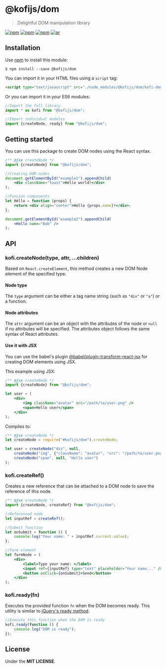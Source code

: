 # @kofijs/dom

> Delightful DOM manipulation library

[![npm](https://img.shields.io/npm/v/@kofijs/dom.svg?style=flat-square)](https://www.npmjs.com/package/@kofijs/dom)
[![npm](https://img.shields.io/npm/dt/@kofijs/dom.svg?style=flat-square)](https://www.npmjs.com/package/@kofijs/dom)
[![npm](https://img.shields.io/npm/l/@kofijs/dom.svg?style=flat-square)](https://github.com/jmjuanes/kofi)
[![pr](https://img.shields.io/badge/PRs-welcome-brightgreen.svg?style=flat-square)]()


## Installation

Use [npm](https://npmjs.com) to install this module: 

```
$ npm install --save @kofijs/dom
```

You can import it in your HTML files using a `script` tag: 

```html
<script type="text/javascript" src="./node_modules/@kofijs/dom/kofi-dom.js"></script>
```

Or you can import it in your ES6 modules: 

```javascript
//Import the full library
import * as kofi from "@kofijs/dom";

//Import individual modules
import {createNode, ready} from "@kofijs/dom";
```

## Getting started

You can use this package to create DOM nodes using the React syntax.

```jsx
/** @jsx createNode */
import {createNode} from "@kofijs/dom";

//Creating DOM nodes
document.getElementById("example1").appendChild(
    <div className="toast">Hello world!</div>
);

//Funcion components
let Hello = function (props) {
    return <div align="center">Hello {props.name}!</div>;
};

document.getElementById("example2").appendChild(
    <Hello name="Bob" />
);
```

## API

### kofi.createNode(type, attr, ...children)

Based on `React.createElement`, this method creates a new DOM Node element of the specified type. 

#### Node type

The `type` argument can be either a tag name string (such as `"div"` or `"a"`) or a function.

#### Node attributes

The `attr` argument can be an object with the attributes of the node or `null` if no attributes will be specified. The attributes object follows the same syntax of React attributes.

#### Use it with JSX

You can use the babel's plugin [@babel/plugin-transform-react-jsx](https://babeljs.io/docs/en/babel-plugin-transform-react-jsx) for creating DOM elements using JSX. 

This example using JSX: 

```jsx
/** @jsx createNode */
import {createNode} from "@kofijs/dom";

let user = (
    <div>
        <img className="avatar" src="/path/to/user.png" />
        <span>Hello user</span>
    </div>
);
```

Compiles to:

```javascript
/** @jsx createNode */
let createNode = require("#kofijs/dom").createNode;

let user = createNode("div", null, 
    createNode("img", {"className": "avatar", "src": "/path/to/user.png"}),
    createNode("span", null, "Hello user")
);
```

### kofi.createRef()

Creates a new reference that can be attached to a DOM node to save the reference of this node.

```jsx
/** @jsx createNode */
import {createNode, createRef} from "@kofijs/dom";

//Referenced node
let inputRef = createRef();

//Submit function
let onSubmit = function () {
    console.log("Your name: " + inputRef.current.value);
};

//Form element
let formNode = (
    <div>
        <label>Type your name: </label>
        <input ref={inputRef} type="text" placeholder="Your name..." />
        <button onClick={onSubmit}>Send</button>
    </div>
);

```

### kofi.ready(fn)

Executes the provided function `fn` when the DOM becomes ready. This utility is similar to [jQuery's ready method](https://api.jquery.com/ready/).

```javascript 
//Execute this function when the DOM is ready
kofi.ready(function () {
    console.log("DOM is ready");
});
```

## License 

Under the **MIT LICENSE**.


